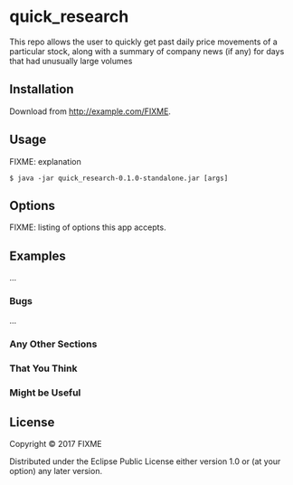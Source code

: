 # quick_research

This repo allows the user to quickly get past daily price movements of a particular stock, along with a summary of company news (if any) for days that had unusually large volumes

## Installation

Download from http://example.com/FIXME.

## Usage

FIXME: explanation

    $ java -jar quick_research-0.1.0-standalone.jar [args]

## Options

FIXME: listing of options this app accepts.

## Examples

...

### Bugs

...

### Any Other Sections
### That You Think
### Might be Useful

## License

Copyright © 2017 FIXME

Distributed under the Eclipse Public License either version 1.0 or (at
your option) any later version.
